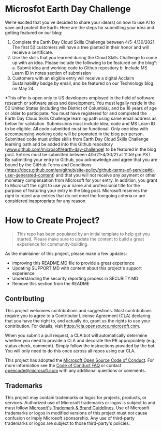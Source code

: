 # Microsfot Earth Day Challenge
We’re excited that you’ve decided to share your idea(s) on how to use AI to save and protect the Earth. Here are the steps for submitting your idea and getting featured on our blog:

1)	Complete the Earth Day Cloud Skills Challenge between 4/5-4/30/2021. The first 50 customers will have a tree planted in their honor and will receive a certificate.
2)	Use the skills that you learned during the Cloud Skills Challenge to come up with an idea. Please include the following to be featured on the blog*:
a.	Submit idea and working code to Github repository
b.	Include MS Learn ID in notes section of submission
3)	Customers with an eligible entry will receive a digital Acclaim Sustainability badge by email, and be featured on our Technology blog on May 24.

*This offer is open only to US developers employed in the field of software research or software sales and development. You must legally reside in the 50 United States (including the District of Columbia), and be 18 years of age or older to participate. You must have registered for and completed the Earth Day Cloud Skills Challenge learning path using same email address as below for validation. Submissions must include idea, code and MS Learn ID to be eligible. All code submitted must be functional.  Only one idea with accompanying working code will be promoted in the blog per person. Submitted code must utilize skills from Earth Day Cloud Skills Challenge learning path and be added into this Github repository (www.github.com/microsoft/earth-day-challenge) to be featured in the blog post.  Entries must be submitted between 4/5/21-4/30/21 at 11:59 pm PST.  By submitting your entry to Github, you acknowledge and agree that you are bound by the GitHub Terms and Conditions (https://docs.github.com/en/github/site-policy/github-terms-of-service#d-user-generated-content) and that you will not receive any payment or other monetary compensation from Microsoft for your entry.  In addition, you grant to Microsoft the right to use your name and professional title for the purpose of featuring your entry in the blog post. Microsoft reserves the right to reject any entries that do not meet the foregoing criteria or are considered inappropriate for any reason.

# How to Create Project?

> This repo has been populated by an initial template to help get you started. Please
> make sure to update the content to build a great experience for community-building.

As the maintainer of this project, please make a few updates:

- Improving this README.MD file to provide a great experience
- Updating SUPPORT.MD with content about this project's support experience
- Understanding the security reporting process in SECURITY.MD
- Remove this section from the README

## Contributing

This project welcomes contributions and suggestions.  Most contributions require you to agree to a
Contributor License Agreement (CLA) declaring that you have the right to, and actually do, grant us
the rights to use your contribution. For details, visit https://cla.opensource.microsoft.com.

When you submit a pull request, a CLA bot will automatically determine whether you need to provide
a CLA and decorate the PR appropriately (e.g., status check, comment). Simply follow the instructions
provided by the bot. You will only need to do this once across all repos using our CLA.

This project has adopted the [Microsoft Open Source Code of Conduct](https://opensource.microsoft.com/codeofconduct/).
For more information see the [Code of Conduct FAQ](https://opensource.microsoft.com/codeofconduct/faq/) or
contact [opencode@microsoft.com](mailto:opencode@microsoft.com) with any additional questions or comments.

## Trademarks

This project may contain trademarks or logos for projects, products, or services. Authorized use of Microsoft 
trademarks or logos is subject to and must follow 
[Microsoft's Trademark & Brand Guidelines](https://www.microsoft.com/en-us/legal/intellectualproperty/trademarks/usage/general).
Use of Microsoft trademarks or logos in modified versions of this project must not cause confusion or imply Microsoft sponsorship.
Any use of third-party trademarks or logos are subject to those third-party's policies.

